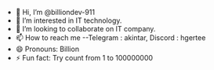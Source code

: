 - 👋 Hi, I’m @billiondev-911
- 👀 I’m interested in IT technology.
- 💞️ I’m looking to collaborate on IT company.
- 📫 How to reach me --Telegram : akintar, Discord :  hgertee
- 😄 Pronouns: Billion
- ⚡ Fun fact: Try count from 1 to 100000000

<!---
billiondev-911/billiondev-911 is a ✨ special ✨ repository because its `README.md` (this file) appears on your GitHub profile.
You can click the Preview link to take a look at your changes.
--->
